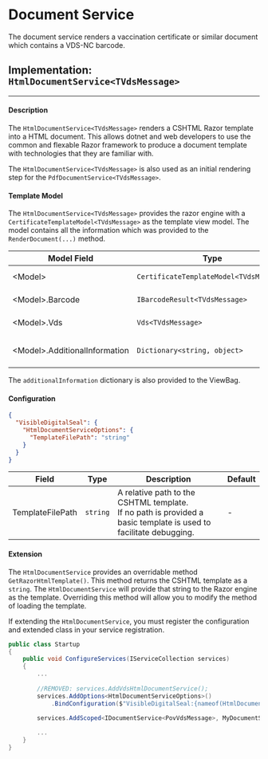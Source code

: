 Document Service
========

The document service renders a vaccination certificate or similar document which contains a VDS-NC barcode.


## Implementation: `HtmlDocumentService<TVdsMessage>`
-----

#### Description

The `HtmlDocumentService<TVdsMessage>` renders a CSHTML Razor template into a HTML document. This allows dotnet and web developers to use the common and flexable Razor framework to produce a document template with technologies that they are familiar with.

The `HtmlDocumentService<TVdsMessage>` is also used as an initial rendering step for the `PdfDocumentService<TVdsMessage>`.

#### Template Model

The `HtmlDocumentService<TVdsMessage>` provides the razor engine with a `CertificateTemplateModel<TVdsMessage>` as the template view model. The model contains all the information which was provided to the `RenderDocument(...)` method.

| Model Field | Type | Description | 
| --- | --- | --- |
| \<Model\> | `CertificateTemplateModel<TVdsMessage>` | A model container |
| \<Model\>.Barcode | `IBarcodeResult<TVdsMessage>` | The barcode |
| \<Model\>.Vds | `Vds<TVdsMessage>` | The VDS-NC |
| \<Model\>.AdditionalInformation | `Dictionary<string, object>` | Supporting information dictionary |

The `additionalInformation` dictionary is also provided to the ViewBag.

#### Configuration

```json
{
  "VisibleDigitalSeal": {
    "HtmlDocumentServiceOptions": {
      "TemplateFilePath": "string"
    }
  }
}
```

| Field | Type | Description | Default |
| --- | --- | --- | --- |
| TemplateFilePath | `string` | A relative path to the CSHTML template.<br>If no path is provided a basic template is used to facilitate debugging. | - |

#### Extension

The `HtmlDocumentService` provides an overridable method `GetRazorHtmlTemplate()`. This method returns the CSHTML template as a `string`. The `HtmlDocumentService` will provide that string to the Razor engine as the template. Overriding this method will allow you to modify the method of loading the template.

If extending the `HtmlDocumentService`, you must register the configuration and extended class in your service registration.

```csharp
public class Startup
{
    public void ConfigureServices(IServiceCollection services)
    {
        ...
       
        //REMOVED: services.AddVdsHtmlDocumentService();
        services.AddOptions<HtmlDocumentServiceOptions>()
            .BindConfiguration($"VisibleDigitalSeal:{nameof(HtmlDocumentServiceOptions)}");

        services.AddScoped<IDocumentService<PovVdsMessage>, MyDocumentService<PovVdsMessage>>();
        
        ...
    }
}
```
